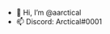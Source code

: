- 👋 Hi, I’m @aarctical
- 📫 Discord: Arctical#0001
<!---
aarctical/aarctical is a ✨ special ✨ repository because its `README.md` (this file) appears on your GitHub profile.
You can click the Preview link to take a look at your changes.
--->
